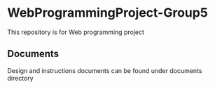 # WebProgrammingProject-Group5

This repository is for Web programming project

## Documents
Design and instructions documents can be found under documents directory